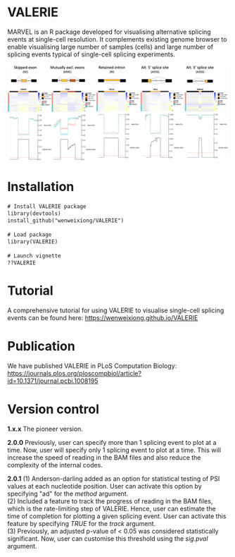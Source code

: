 # VALERIE
MARVEL is an R package developed for visualising alternative splicing events at single-cell resolution. It complements existing genome browser to enable visualising large number of samples (cells) and large number of splicing events typical of single-cell splicing experiments.

![](inst/extdata/Cover_Figure.png)

# Installation
```
# Install VALERIE package
library(devtools)
install_github("wenweixiong/VALERIE")

# Load package
library(VALERIE)

# Launch vignette
??VALERIE
```

# Tutorial
A comprehensive tutorial for using VALERIE to visualise single-cell splicing events can be found here: https://wenweixiong.github.io/VALERIE

# Publication
We have published VALERIE in PLoS Computation Biology: https://journals.plos.org/ploscompbiol/article?id=10.1371/journal.pcbi.1008195

# Version control
**1.x.x** 
The pioneer version.  

**2.0.0** 
Previously, user can specify more than 1 splicing event to plot at a time. Now, user will specify only 1 splicing event to plot at a time. This will increase the speed of reading in the BAM files and also reduce the complexity of the internal codes.  

**2.0.1** 
(1) Anderson-darling added as an option for statistical testing of PSI values at each nucleotide position. User can activate this option by specifying "ad" for the _method_ argument.  
(2) Included a feature to track the progress of reading in the BAM files, which is the rate-limiting step of VALERIE. Hence, user can estimate the time of completion for plotting a given splicing event. User can activate this feature by specifying _TRUE_ for the _track_ argument.  
(3)  Previously, an adjusted p-value of < 0.05 was considered statistically significant. Now, user can customise this threshold using the _sig.pval_ argument.
